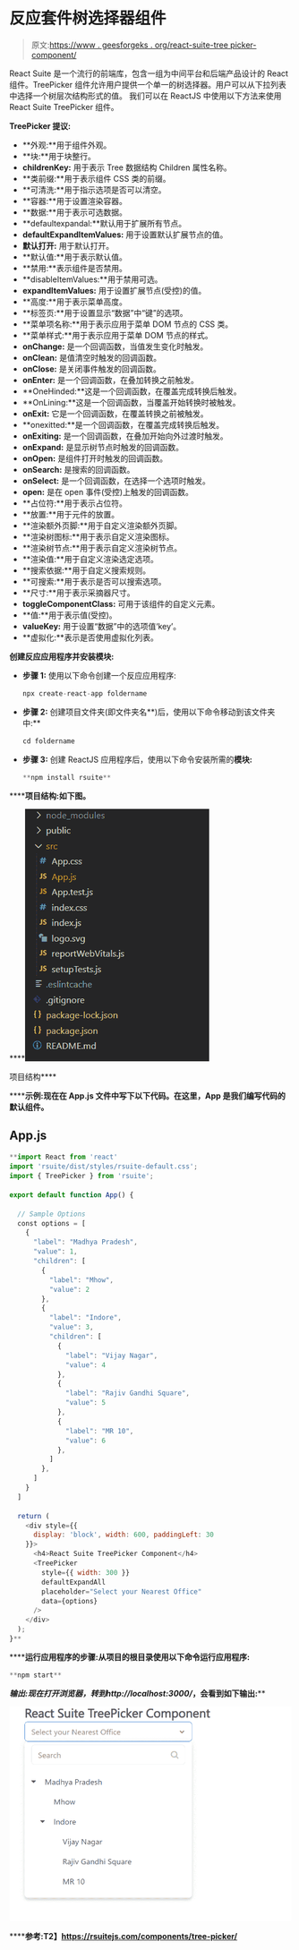 # 反应套件树选择器组件

> 原文:[https://www . geesforgeks . org/react-suite-tree picker-component/](https://www.geeksforgeeks.org/react-suite-treepicker-component/)

React Suite 是一个流行的前端库，包含一组为中间平台和后端产品设计的 React 组件。TreePicker 组件允许用户提供一个单一的树选择器。用户可以从下拉列表中选择一个树层次结构形式的值。  我们可以在 ReactJS 中使用以下方法来使用 React Suite TreePicker 组件。

**TreePicker 提议:**

*   **外观:**用于组件外观。
*   **块:**用于块整行。
*   **childrenKey:** 用于表示 Tree 数据结构 Children 属性名称。
*   **类前缀:**用于表示组件 CSS 类的前缀。
*   **可清洗:**用于指示选项是否可以清空。
*   **容器:**用于设置渲染容器。
*   **数据:**用于表示可选数据。
*   **defaultexpandal:**默认用于扩展所有节点。
*   **defaultExpandItemValues:** 用于设置默认扩展节点的值。
*   **默认打开:** 用于默认打开。
*   **默认值:**用于表示默认值。
*   **禁用:**表示组件是否禁用。
*   **disableItemValues:**用于禁用可选。
*   **expandItemValues:** 用于设置扩展节点(受控)的值。
*   **高度:**用于表示菜单高度。
*   **标签页:**用于设置显示“数据”中“键”的选项。
*   **菜单项名称:**用于表示应用于菜单 DOM 节点的 CSS 类。
*   **菜单样式:**用于表示应用于菜单 DOM 节点的样式。
*   **onChange:** 是一个回调函数，当值发生变化时触发。
*   **onClean:** 是值清空时触发的回调函数。
*   **onClose:** 是关闭事件触发的回调函数。
*   **onEnter:** 是一个回调函数，在叠加转换之前触发。
*   **OneHinded:**这是一个回调函数，在覆盖完成转换后触发。
*   **OnLining:**这是一个回调函数，当覆盖开始转换时被触发。
*   **onExit:** 它是一个回调函数，在覆盖转换之前被触发。
*   **onexitted:**是一个回调函数，在覆盖完成转换后触发。
*   **onExiting:** 是一个回调函数，在叠加开始向外过渡时触发。
*   **onExpand:** 是显示树节点时触发的回调函数。
*   **onOpen:** 是组件打开时触发的回调函数。
*   **onSearch:** 是搜索的回调函数。
*   **onSelect:** 是一个回调函数，在选择一个选项时触发。
*   **open:** 是在 open 事件(受控)上触发的回调函数。
*   **占位符:**用于表示占位符。
*   **放置:**用于元件的放置。
*   **渲染额外页脚:**用于自定义渲染额外页脚。
*   **渲染树图标:**用于表示自定义渲染图标。
*   **渲染树节点:**用于表示自定义渲染树节点。
*   **渲染值:**用于自定义渲染选定选项。
*   **搜索依据:**用于自定义搜索规则。
*   **可搜索:**用于表示是否可以搜索选项。
*   **尺寸:**用于表示采摘器尺寸。
*   **toggleComponentClass:** 可用于该组件的自定义元素。
*   **值:**用于表示值(受控)。
*   **valueKey:** 用于设置“数据”中的选项值‘key’。
*   **虚拟化:**表示是否使用虚拟化列表。

**创建反应应用程序并安装模块:**

*   **步骤 1:** 使用以下命令创建一个反应应用程序:

    ```jsx
    npx create-react-app foldername
    ```

*   **步骤 2:** 创建项目文件夹(即文件夹名**)后，使用以下命令移动到该文件夹中:**

    ```jsx
    cd foldername
    ```

*   **步骤 3:** 创建 ReactJS 应用程序后，使用以下命令安装所需的****模块:****

    ```jsx
    **npm install rsuite**
    ```

******项目结构:**如下图。****

****![](img/f04ae0d8b722a9fff0bd9bd138b29c23.png)

项目结构**** 

******示例:**现在在 **App.js** 文件中写下以下代码。在这里，App 是我们编写代码的默认组件。****

## ****App.js****

```jsx
**import React from 'react'
import 'rsuite/dist/styles/rsuite-default.css';
import { TreePicker } from 'rsuite';

export default function App() {

  // Sample Options
  const options = [
    {
      "label": "Madhya Pradesh",
      "value": 1,
      "children": [
        {
          "label": "Mhow",
          "value": 2
        },
        {
          "label": "Indore",
          "value": 3,
          "children": [
            {
              "label": "Vijay Nagar",
              "value": 4
            },
            {
              "label": "Rajiv Gandhi Square",
              "value": 5
            },
            {
              "label": "MR 10",
              "value": 6
            },
          ]
        },
      ]
    }
  ]

  return (
    <div style={{
      display: 'block', width: 600, paddingLeft: 30
    }}>
      <h4>React Suite TreePicker Component</h4>
      <TreePicker
        style={{ width: 300 }}
        defaultExpandAll
        placeholder="Select your Nearest Office"
        data={options}
      />
    </div>
  );
}**
```

******运行应用程序的步骤:**从项目的根目录使用以下命令运行应用程序:****

```jsx
**npm start**
```

******输出:**现在打开浏览器，转到***http://localhost:3000/***，会看到如下输出:****

****![](img/b9aa8e15b44db0436eda79d32eed1387.png)****

******参考:**T2】https://rsuitejs.com/components/tree-picker/****